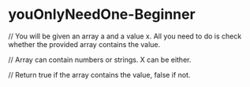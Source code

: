 # youOnlyNeedOne-Beginner
// You will be given an array a and a value x. All you need to do is check whether the provided array contains the value.

// Array can contain numbers or strings. X can be either.

// Return true if the array contains the value, false if not.
